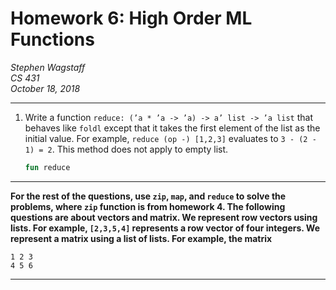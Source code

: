 Homework 6: High Order ML Functions
===================================

*Stephen Wagstaff* \
*CS 431* \
*October 18, 2018*

---

1. Write a function `reduce: (’a * ’a -> ’a) -> a’ list -> ’a list` that behaves like `foldl` except that it takes the first element of the list as the initial value. For example, `reduce (op -) [1,2,3]` evaluates to `3 - (2 - 1) = 2`. This method does not apply to empty list.

   ```sml
   fun reduce
   ```

---

**For the rest of the questions, use `zip`, `map`, and `reduce` to solve the problems, where `zip` function is from homework 4. The following questions are about vectors and matrix. We represent row vectors using lists. For example, `[2,3,5,4]` represents a row vector of four integers. We represent a matrix using a list of lists. For example, the matrix**

    1 2 3
    4 5 6

<!-- **is written as `[ [1,2,3], [4, 5, 6] ]`.** -->

---

